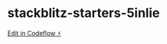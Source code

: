 # stackblitz-starters-5inlie

[Edit in Codeflow ⚡️](https://stackblitz.com/~/github.com/Anggito1234/stackblitz-starters-5inlie)